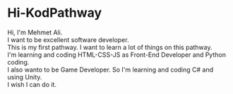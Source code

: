 # Hi-KodPathway  
Hi, I'm Mehmet Ali.   
I want to be excellent software developer.   
This is my first pathway. I want to learn a lot of things on this pathway.  
I'm learning and coding HTML-CSS-JS as Front-End Developer and Python coding.  
I also wanto to be Game Developer. So I'm learning and coding C# and using Unity.  
I wish I can do it.  
